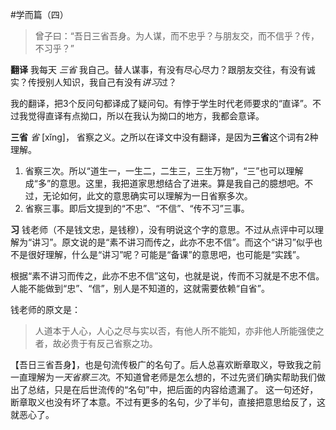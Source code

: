 #学而篇（四）

>曾子曰：“吾日三省吾身。为人谋，而不忠乎？与朋友交，而不信乎？传，不习乎？”

**翻译**
我每天 *三省* 我自己。替人谋事，有没有尽心尽力？跟朋友交往，有没有诚实？传授别人知识，我自己有没有*讲习*过？

我的翻译，把3个反问句都译成了疑问句。有悖于学生时代老师要求的“直译”。不过我觉得直译有点拗口，所以在我认为拗口的地方，我都会意译。

**三省**
*省* [xǐng]， 省察之义。之所以在译文中没有翻译，是因为**三省**这个词有2种理解。
1. 省察三次。所以“道生一，一生二，二生三，三生万物”，“三”也可以理解成“多”的意思。这里，我把道家思想结合了进来。算是我自己的臆想吧。不过，无论如何，此文的意思确实可以理解为一日省察多次。
2. 省察三事。即后文提到的“不忠”、“不信”、“传不习”三事。

**习**
钱老师（不是钱文忠，是钱穆），没有明说这个字的意思。不过从点评中可以理解为“讲习”。原文说的是“素不讲习而传之，此亦不忠不信”。而这个“讲习”似乎也不是很好理解，什么是“讲习”呢？可能是“备课”的意思吧，也可能是“实践”。

根据“素不讲习而传之，此亦不忠不信”这句，也就是说，传而不习就是不忠不信。人能不能做到“忠”、“信”，别人是不知道的，这就需要依赖“自省”。

钱老师的原文是：
>人道本于人心，人心之尽与实以否，有他人所不能知，亦非他人所能强使之者，故必贵于有反己省察之功。

【吾日三省吾身】，也是句流传极广的名句了。后人总喜欢断章取义，导致我之前一直理解为*一天省察三次*。不知道曾老师是怎么想的，不过先贤们确实帮助我们做出了总结，只是在后世流传的“名句”中，把后面的内容给遗漏了。
这一句还好，断章取义也没有坏了本意。不过有更多的名句，少了半句，直接把意思给反了，这就恶心了。
